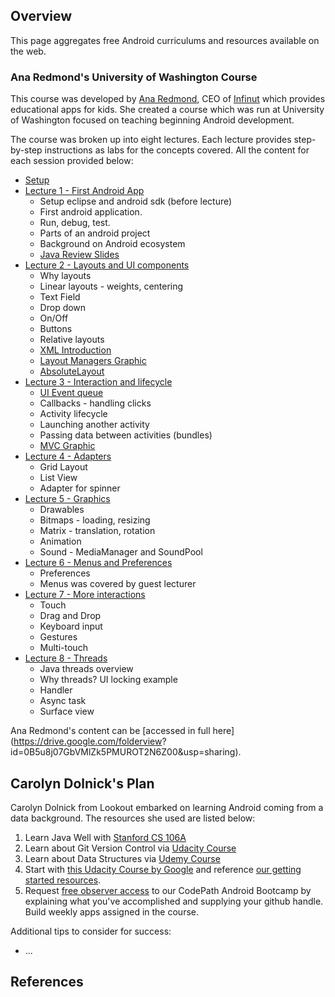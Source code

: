 ## Overview

This page aggregates free Android curriculums and resources available on the web. 

### Ana Redmond's University of Washington Course

This course was developed by [Ana Redmond](https://www.linkedin.com/in/anaredmond), CEO of [Infinut](http://infinut.com/) which provides educational apps for kids. She created a course which was run at University of Washington focused on teaching beginning Android development. 

The course was broken up into eight lectures. Each lecture provides step-by-step instructions as labs for the concepts covered. All the content for each session provided below:

* [Setup](https://drive.google.com/open?id=0B_tq9HHgpVcWUDBDbVJXYXhCQ1k&authuser=0)
* [Lecture 1 - First Android App](https://docs.google.com/document/d/1N79okO44pwKybUd08XcHe2MVAcmQ4R9mVKXeCdWjfcA/edit?usp=sharing) 
  * Setup eclipse and android sdk (before lecture)
  * First android application. 
  * Run, debug, test.
  * Parts of an android project
  * Background on Android ecosystem
  * [Java Review Slides](https://drive.google.com/open?id=0B_tq9HHgpVcWNk95bktRUjlLb2M&authuser=0)
* [Lecture 2 - Layouts and UI components](https://drive.google.com/open?id=0B_tq9HHgpVcWOUx5ODEyNVlSdjg&authuser=0)
  * Why layouts
  * Linear layouts - weights, centering
  * Text Field
  * Drop down
  * On/Off
  * Buttons
  * Relative layouts
  * [XML Introduction](https://drive.google.com/open?id=0B_tq9HHgpVcWaW02dGI4NThQNVE&authuser=0)
  * [Layout Managers Graphic](https://drive.google.com/open?id=0B_tq9HHgpVcWMWtVMUMwZHUxZjg&authuser=0)
  * [AbsoluteLayout](https://drive.google.com/open?id=0B_tq9HHgpVcWVjByb1haTXBLdFE&authuser=0)
* [Lecture 3 - Interaction and lifecycle](https://drive.google.com/open?id=0B_tq9HHgpVcWQm14RldieU5xX2s&authuser=0)
  * [UI Event queue](https://drive.google.com/open?id=0B_tq9HHgpVcWM1lQLV96blkxd00&authuser=0)
  * Callbacks - handling clicks
  * Activity lifecycle
  * Launching another activity		
  * Passing data between activities (bundles)
  * [MVC Graphic](https://drive.google.com/open?id=0B_tq9HHgpVcWTVZBdWVPVzZkRGs&authuser=0)
* [Lecture 4 - Adapters](https://drive.google.com/open?id=1dO7brxGUKMDpgIT77UUL9Fb3VX9CbDoHzD7vPApFbXA&authuser=0)
  * Grid Layout
  * List View
  * Adapter for spinner
* [Lecture 5 - Graphics](https://drive.google.com/open?id=1S0-6w_QH6MO27n8eKH5eDE39cMEl07GYeSqBcQLSP6Q&authuser=0)
  * Drawables
  * Bitmaps - loading, resizing
  * Matrix - translation, rotation
  * Animation
  * Sound - MediaManager and SoundPool
* [Lecture 6 - Menus and Preferences](https://drive.google.com/open?id=1RM0_xIJsXFoBlPrUCotTiE0M-6ab_h38MA7QnHaPHiw&authuser=0)
  * Preferences
  * Menus was covered by guest lecturer
* [Lecture 7 - More interactions](https://drive.google.com/open?id=1maafD3BSrcC-W0UvTlcM3nWRdcgOosSN-meMAu8iQe0&authuser=0)
  * Touch
  * Drag and Drop
  * Keyboard input
  * Gestures
  * Multi-touch
* [Lecture 8 - Threads](https://drive.google.com/open?id=1UThmjIiZxV6u66qoDja5nfcjkL5fnZim4uqgdBGXxSs&authuser=0)
  * Java threads overview
  * Why threads? UI locking example
  * Handler
  * Async task
  * Surface view

Ana Redmond's content can be [accessed in full here](https://drive.google.com/folderview?
id=0B5u8j07GbVMlZk5PMUROT2N6Z00&usp=sharing).

## Carolyn Dolnick's Plan

Carolyn Dolnick from Lookout embarked on learning Android coming from a data background. The resources she used are listed below:

1. Learn Java Well with [Stanford CS 106A](https://github.com/NatashaTheRobot/Stanford-CS-106A/wiki/Stanford-Introduction-To-Computer-Science-Programming-Methodology-CS106A-Class-Guide)
2. Learn about Git Version Control via [Udacity Course](https://www.udacity.com/course/ud775)
3. Learn about Data Structures via [Udemy Course](https://www.udemy.com/introduction-to-data-structures-algorithms-in-java/)
4. Start with [this Udacity Course by Google](https://www.udacity.com/course/ud853) and reference [our getting started resources](https://guides.codepath.com/android#getting-started). 
5. Request [free observer access](mailto:contact@codepath.com) to our CodePath Android Bootcamp by explaining what you've accomplished and supplying your github handle. Build weekly apps assigned in the course.

Additional tips to consider for success:

- ...

## References
